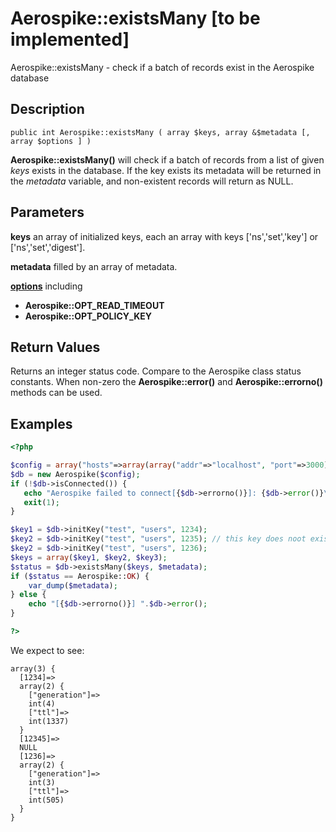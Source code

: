 
# Aerospike::existsMany \[to be implemented\]

Aerospike::existsMany - check if a batch of records exist in the Aerospike database

## Description

```
public int Aerospike::existsMany ( array $keys, array &$metadata [, array $options ] )
```

**Aerospike::existsMany()** will check if a batch of records from a list of given *keys*
exists in the database.
If the key exists its metadata will be returned in the *metadata* variable,
and non-existent records will return as NULL.

## Parameters

**keys** an array of initialized keys, each an array with keys ['ns','set','key'] or ['ns','set','digest'].

**metadata** filled by an array of metadata.

**[options](aerospike.md)** including
- **Aerospike::OPT_READ_TIMEOUT**
- **Aerospike::OPT_POLICY_KEY**

## Return Values

Returns an integer status code.  Compare to the Aerospike class status
constants.  When non-zero the **Aerospike::error()** and
**Aerospike::errorno()** methods can be used.

## Examples

```php
<?php

$config = array("hosts"=>array(array("addr"=>"localhost", "port"=>3000)));
$db = new Aerospike($config);
if (!$db->isConnected()) {
   echo "Aerospike failed to connect[{$db->errorno()}]: {$db->error()}\n";
   exit(1);
}

$key1 = $db->initKey("test", "users", 1234);
$key2 = $db->initKey("test", "users", 1235); // this key does noot exist
$key2 = $db->initKey("test", "users", 1236);
$keys = array($key1, $key2, $key3);
$status = $db->existsMany($keys, $metadata);
if ($status == Aerospike::OK) {
    var_dump($metadata);
} else {
    echo "[{$db->errorno()}] ".$db->error();
}

?>
```

We expect to see:

```
array(3) {
  [1234]=>
  array(2) {
    ["generation"]=>
    int(4)
    ["ttl"]=>
    int(1337)
  }
  [12345]=>
  NULL
  [1236]=>
  array(2) {
    ["generation"]=>
    int(3)
    ["ttl"]=>
    int(505)
  }
}
```

